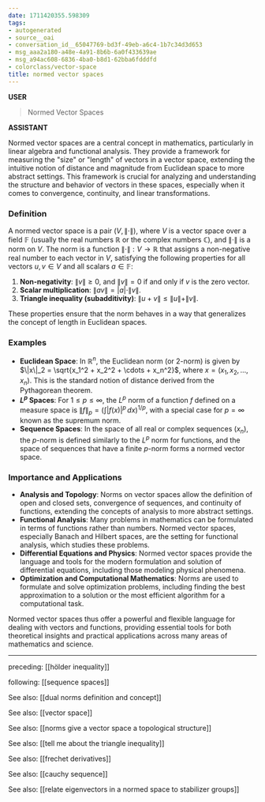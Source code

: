 ```yaml
---
date: 1711420355.598309
tags:
- autogenerated
- source__oai
- conversation_id__65047769-bd3f-49eb-a6c4-1b7c34d3d653
- msg_aaa2a180-a48e-4a91-8b6b-6a0f433639ae
- msg_a94ac608-6836-4ba0-b8d1-62bba6fdddfd
- colorclass/vector-space
title: normed vector spaces
---
```


**USER**

> Normed Vector Spaces


**ASSISTANT**

Normed vector spaces are a central concept in mathematics, particularly in linear algebra and functional analysis. They provide a framework for measuring the "size" or "length" of vectors in a vector space, extending the intuitive notion of distance and magnitude from Euclidean space to more abstract settings. This framework is crucial for analyzing and understanding the structure and behavior of vectors in these spaces, especially when it comes to convergence, continuity, and linear transformations.

### Definition

A normed vector space is a pair $(V, \|\cdot\|)$, where $V$ is a vector space over a field $\mathbb{F}$ (usually the real numbers $\mathbb{R}$ or the complex numbers $\mathbb{C}$), and $\|\cdot\|$ is a norm on $V$. The norm is a function $\|\cdot\|: V \rightarrow \mathbb{R}$ that assigns a non-negative real number to each vector in $V$, satisfying the following properties for all vectors $u, v \in V$ and all scalars $a \in \mathbb{F}$:

1. **Non-negativity**: $\|v\| \geq 0$, and $\|v\| = 0$ if and only if $v$ is the zero vector.
2. **Scalar multiplication**: $\|av\| = |a| \cdot \|v\|$.
3. **Triangle inequality (subadditivity)**: $\|u + v\| \leq \|u\| + \|v\|$.

These properties ensure that the norm behaves in a way that generalizes the concept of length in Euclidean spaces.

### Examples

- **Euclidean Space**: In $\mathbb{R}^n$, the Euclidean norm (or $2$-norm) is given by $\|x\|_2 = \sqrt{x_1^2 + x_2^2 + \cdots + x_n^2}$, where $x = (x_1, x_2, \ldots, x_n)$. This is the standard notion of distance derived from the Pythagorean theorem.
- **$L^p$ Spaces**: For $1 \leq p \leq \infty$, the $L^p$ norm of a function $f$ defined on a measure space is $\|f\|_p = \left( \int |f(x)|^p \,dx \right)^{1/p}$, with a special case for $p=\infty$ known as the supremum norm.
- **Sequence Spaces**: In the space of all real or complex sequences $(x_n)$, the $p$-norm is defined similarly to the $L^p$ norm for functions, and the space of sequences that have a finite $p$-norm forms a normed vector space.

### Importance and Applications

- **Analysis and Topology**: Norms on vector spaces allow the definition of open and closed sets, convergence of sequences, and continuity of functions, extending the concepts of analysis to more abstract settings.
- **Functional Analysis**: Many problems in mathematics can be formulated in terms of functions rather than numbers. Normed vector spaces, especially Banach and Hilbert spaces, are the setting for functional analysis, which studies these problems.
- **Differential Equations and Physics**: Normed vector spaces provide the language and tools for the modern formulation and solution of differential equations, including those modeling physical phenomena.
- **Optimization and Computational Mathematics**: Norms are used to formulate and solve optimization problems, including finding the best approximation to a solution or the most efficient algorithm for a computational task.

Normed vector spaces thus offer a powerful and flexible language for dealing with vectors and functions, providing essential tools for both theoretical insights and practical applications across many areas of mathematics and science.


---

preceding: [[hölder inequality]]  


following: [[sequence spaces]]

See also: [[dual norms definition and concept]]


See also: [[vector space]]


See also: [[norms give a vector space a topological structure]]


See also: [[tell me about the triangle inequality]]


See also: [[frechet derivatives]]


See also: [[cauchy sequence]]


See also: [[relate eigenvectors in a normed space to stabilizer groups]]